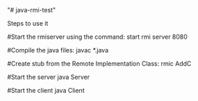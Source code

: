 "# java-rmi-test" 

Steps to use it

#Start the rmiserver using the command:
start rmi server 8080

#Compile the java files:
javac *.java

#Create stub from the Remote Implementation Class: 
rmic AddC

#Start the server
java Server

#Start the client
java Client

